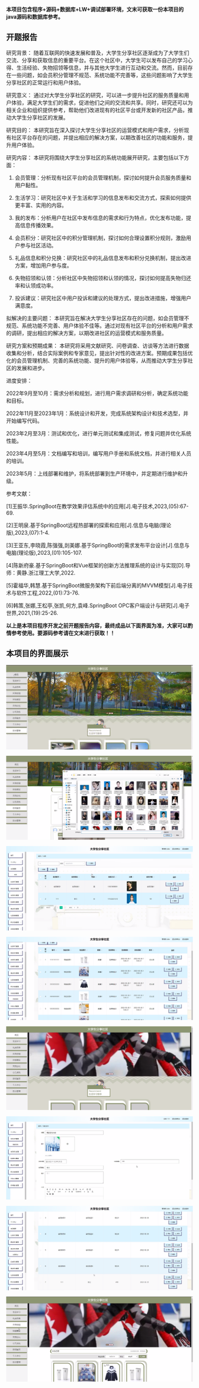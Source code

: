 ****本项目包含程序+源码+数据库+LW+调试部署环境，文末可获取一份本项目的java源码和数据库参考。****

## ******开题报告******

研究背景：
随着互联网的快速发展和普及，大学生分享社区逐渐成为了大学生们交流、分享和获取信息的重要平台。在这个社区中，大学生可以发布自己的学习心得、生活经验、失物招领等信息，并与其他大学生进行互动和交流。然而，目前存在一些问题，如会员积分管理不规范、系统功能不完善等，这些问题影响了大学生分享社区的正常运行和用户体验。

研究意义：
通过对大学生分享社区的研究，可以进一步提升社区的服务质量和用户体验，满足大学生们的需求，促进他们之间的交流和共享。同时，研究还可以为相关企业和组织提供参考，帮助他们改进现有的社区平台或开发新的社区产品，推动大学生分享社区的发展。

研究目的： 本研究旨在深入探讨大学生分享社区的运营模式和用户需求，分析现有社区平台存在的问题，并提出相应的解决方案，以期改善社区的功能和服务，提升用户体验。

研究内容： 本研究将围绕大学生分享社区的系统功能展开研究，主要包括以下方面：

  1. 会员管理：分析现有社区平台的会员管理机制，探讨如何提升会员服务质量和用户黏性。

  2. 生活学习：研究社区中关于生活和学习的信息发布和交流方式，探索如何提供更丰富、实用的内容。

  3. 我的发布：分析用户在社区中发布信息的需求和行为特点，优化发布功能，提高信息传播效果。

  4. 会员积分：研究社区中的积分管理机制，探讨如何合理设置积分规则，激励用户参与社区活动。

  5. 礼品信息和积分兑换：研究社区中的礼品信息发布和积分兑换机制，提出改进方案，增加用户参与度。

  6. 失物招领和认领：分析社区中失物招领和认领的情况，探讨如何提高失物归还率和认领成功率。

  7. 投诉建议：研究社区中用户投诉和建议的处理方式，提出改进措施，增强用户满意度。

拟解决的主要问题：
本研究旨在解决大学生分享社区存在的问题，如会员管理不规范、系统功能不完善、用户体验不佳等。通过对现有社区平台的分析和用户需求的调研，提出相应的解决方案，以期改进社区的运营模式和服务质量。

研究方案和预期成果：
本研究将采用文献研究、问卷调查、访谈等方法进行数据收集和分析，结合实际案例和专家意见，提出针对性的改进方案。预期成果包括优化的会员管理机制、完善的系统功能、提升的用户体验等，从而推动大学生分享社区的发展和进步。

进度安排：

2022年9月至10月：需求分析和规划，进行用户需求调研和分析，确定系统功能和目标。

2022年11月至2023年1月：系统设计和开发，完成系统架构设计和技术选型，并开始编写代码。

2023年2月至3月：测试和优化，进行单元测试和集成测试，修复问题并优化系统性能。

2023年4月至5月：文档编写和培训，编写用户手册和系统文档，并进行相关人员的培训。

2023年5月：上线部署和维护，将系统部署到生产环境中，并定期进行维护和升级。

参考文献：

[1]王振华.SpringBoot在教学效果评估系统中的应用[J].电子技术,2023,(05):67-69.

[2]王明泉.基于SpringBoot远程热部署的探索和应用[J].信息与电脑(理论版),2023,(07):1-4.

[3]王亚东,李晓霞,陈强强,剡美娜.基于SpringBoot的需求发布平台设计[J].信息与电脑(理论版),2023,(01):105-107.

[4]陈新府豪.基于SpringBoot和Vue框架的创新方法推理系统的设计与实现[D].导师：黄静.浙江理工大学,2022.

[5]霍福华,韩慧.基于SpringBoot微服务架构下前后端分离的MVVM模型[J].电子技术与软件工程,2022,(01):73-76.

[6]韩策,张娜,王松亭,张凯,何方,袁峰.SpringBoot OPC客户端设计与研究[J].电子世界,2021,(19):25-26.

****以上是本项目程序开发之前开题报告内容，最终成品以下面界面为准，大家可以酌情参考使用。要源码参考请在文末进行获取！！****

## ******本项目的界面展示******

![](./res/e7d9120ce4f943b68a3632dd16b23a5a.png)

![](./res/b153ee76d72d4e229446c82310e6c110.png)

![](./res/8b951555fead4568b915976c364562e4.png)

![](./res/adba8a1d27764e7692187752d6155ca8.png)

![](./res/2014290fc9584d388657b305d273eb5b.png)

![](./res/d436de95dad5432292e1b24d5378d979.png)

![](./res/2e7727cc73cc43e1b921f54ad958ac85.png)

![](./res/1636686ca4704c11a9eb652cc0480a64.png)

